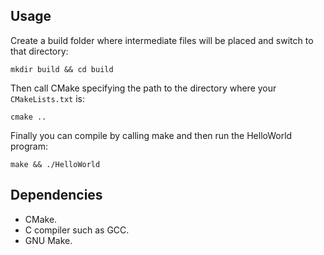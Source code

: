 ## Usage ##

Create a build folder where intermediate files will be placed and switch to
that directory:

```
mkdir build && cd build
```

Then call CMake specifying the path to the directory where your
`CMakeLists.txt` is:

```
cmake ..
```

Finally you can compile by calling make and then run the HelloWorld program:

```
make && ./HelloWorld
```

## Dependencies ##

* CMake.
* C compiler such as GCC.
* GNU Make.
